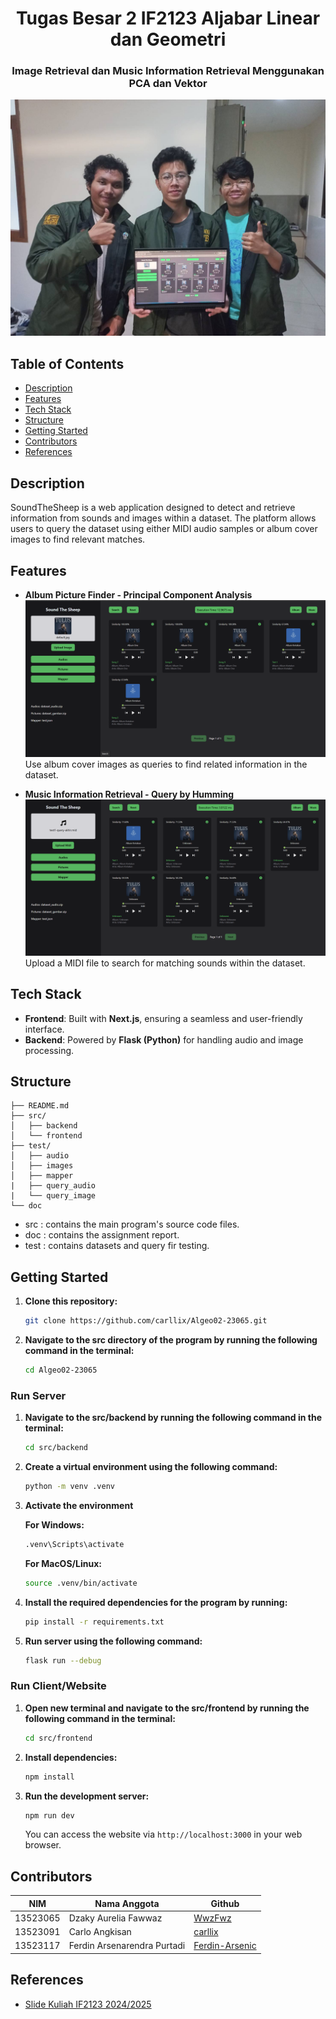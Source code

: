 <h1 align="center">Tugas Besar 2 IF2123 Aljabar Linear dan Geometri</h1>
<h3 align="center">Image Retrieval dan Music Information Retrieval Menggunakan PCA dan Vektor</h3>

![Sound TheSheep](doc/image-readme/SoundTheSheep.jpg)

## Table of Contents

- [Description](#description)
- [Features](#features)
- [Tech Stack](#tech-stack)
- [Structure](#structure)
- [Getting Started](#getting-started)
- [Contributors](#contributors)
- [References](#references)

## Description
SoundTheSheep is a web application designed to detect and retrieve information from sounds and images within a dataset. The platform allows users to query the dataset using either MIDI audio samples or album cover images to find relevant matches.

## Features

- **Album Picture Finder - Principal Component Analysis**
![Album Picture Finder](doc/image-readme/album-finder.png)
  Use album cover images as queries to find related information in the dataset.

- **Music Information Retrieval - Query by Humming**
![Music Retrieval](doc/image-readme/music-retrieval.png)
  Upload a MIDI file to search for matching sounds within the dataset.


## Tech Stack
- **Frontend**: Built with **Next.js**, ensuring a seamless and user-friendly interface.
- **Backend**: Powered by **Flask (Python)** for handling audio and image processing.

## Structure
```
├── README.md
├── src/
│   ├── backend
│   └── frontend
├── test/
│   ├── audio
│   ├── images
│   ├── mapper
|   ├── query_audio
|   └── query_image
└── doc
```
- src : contains the main program's source code files.
- doc : contains the assignment report.
- test : contains datasets and query fir testing.

## Getting Started
1. **Clone this repository:**
   ```bash
   git clone https://github.com/carllix/Algeo02-23065.git
   ```
2. **Navigate to the src directory of the program by running the following command in the terminal:**
   ```bash
   cd Algeo02-23065
   ```

### Run Server
1. **Navigate to the src/backend by running the following command in the terminal:**
   ```bash
   cd src/backend
   ```
2. **Create a virtual environment using the following command:**
    ```bash
   python -m venv .venv
   ```
3. **Activate the environment**

    **For Windows:**
    ```bash
    .venv\Scripts\activate
    ```
   **For MacOS/Linux:**
    ```bash
    source .venv/bin/activate
    ```
4. **Install the required dependencies for the program by running:**
   ```bash
   pip install -r requirements.txt
   ```
5. **Run server using the following command:**
    ```bash
   flask run --debug
   ```
### Run Client/Website
1. **Open new terminal and navigate to the src/frontend by running the following command in the terminal:**
   ```bash
   cd src/frontend
   ```
2. **Install dependencies:**
    ```bash
   npm install
   ```
3. **Run the development server:**
    ```bash
   npm run dev
   ```
   You can access the website via `http://localhost:3000` in your web browser.

## Contributors

| **NIM**  | **Nama Anggota**               | **Github** |
| -------- | ------------------------------ | ---------- |
| 13523065 | Dzaky Aurelia Fawwaz           | [WwzFwz](https://github.com/WwzFwz) |
| 13523091 | Carlo Angkisan                 | [carllix](https://github.com/carllix) | 
| 13523117 | Ferdin Arsenarendra Purtadi    | [Ferdin-Arsenic](https://github.com/Ferdin-Arsenic) |

## References
- [Slide Kuliah IF2123 2024/2025](https://informatika.stei.itb.ac.id/~rinaldi.munir/AljabarGeometri/2024-2025/algeo24-25.htm)